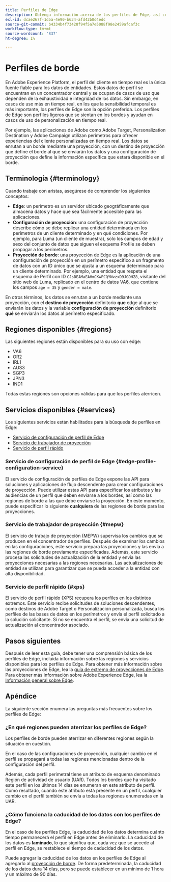 ```yaml
---
title: Perfiles de Edge
description: Obtenga información acerca de los perfiles de Edge, así como la terminología relacionada, las regiones disponibles para perfiles de Edge y los servicios disponibles para perfiles de Edge.
exl-id: dcae267f-1d5a-4e90-b634-afd42b0d4edc
source-git-commit: b4334b4f73428f94f5a7e5088f98e2459afcaf3c
workflow-type: tm+mt
source-wordcount: '837'
ht-degree: 1%

---
```


# Perfiles de borde

En Adobe Experience Platform, el perfil del cliente en tiempo real es la única fuente fiable para los datos de entidades. Estos datos de perfil se encuentran en un concentrador central y se ocupan de casos de uso que dependen de la exhaustividad e integridad de los datos. Sin embargo, en casos de uso más en tiempo real, en los que la sensibilidad temporal es más importante, los perfiles de Edge son la opción preferida. Los perfiles de Edge son perfiles ligeros que se sientan en los bordes y ayudan en casos de uso de personalización en tiempo real.

Por ejemplo, las aplicaciones de Adobe como Adobe Target, Personalization Destination y Adobe Campaign utilizan perímetros para ofrecer experiencias del cliente personalizadas en tiempo real. Los datos se enrutan a un borde mediante una proyección, con un destino de proyección que define el borde al que se enviarán los datos y una configuración de proyección que define la información específica que estará disponible en el borde.

## Terminología {#terminology}

Cuando trabaje con aristas, asegúrese de comprender los siguientes conceptos:

- **Edge**: un perímetro es un servidor ubicado geográficamente que almacena datos y hace que sea fácilmente accesible para las aplicaciones.
- **Configuración de proyección**: una configuración de proyección describe cómo se debe replicar una entidad determinada en los perímetros de un cliente determinado y en qué condiciones. Por ejemplo, para Luma (un cliente de muestra), solo los campos de edad y sexo del conjunto de datos que siguen el esquema Profile se deben propagar a los perímetros.
- **Proyección de borde**: una proyección de Edge es la aplicación de una configuración de proyección en un perímetro específico a un fragmento de datos con un ID único que se ajusta a un esquema determinado para un cliente determinado. Por ejemplo, una entidad que respeta el esquema de Perfil con ID `CJsDEAMaEAHmCKwPCQYNvzxD9JGDHZ8`, visitante del sitio web de Luma, replicado en el centro de datos VA6, que contiene los campos `age = 35` y `gender = male`.

En otros términos, los datos se enrutan a un borde mediante una proyección, con el **destino de proyección** definitorio **que** edge al que se enviarán los datos y la variable **configuración de proyección** definitorio **qué** se enviarán los datos al perímetro especificado.

## Regiones disponibles {#regions}

Las siguientes regiones están disponibles para su uso con edge:

- VA6
- OR2
- IRL1
- AUS3
- SGP3
- JPN3
- IND1

Todas estas regiones son opciones válidas para que los perfiles aterricen.

## Servicios disponibles {#services}

Los siguientes servicios están habilitados para la búsqueda de perfiles en Edge:

- [Servicio de configuración de perfil de Edge](#edge-profile-configuration-service)
- [Servicio de trabajador de proyección](#mepw)
- [Servicio de perfil rápido](#xps)

### Servicio de configuración de perfil de Edge {#edge-profile-configuration-service}

El servicio de configuración de perfiles de Edge expone las API para soluciones y aplicaciones de flujo descendente para crear configuraciones de proyección. Puede utilizar estas API para especificar los atributos y las audiencias de un perfil que deben enviarse a los bordes, así como las regiones de borde a las que debe enviarse la proyección. En este momento, puede especificar lo siguiente **cualquiera** de las regiones de borde para las proyecciones.

### Servicio de trabajador de proyección {#mepw}

El servicio de trabajo de proyección (MEPW) supervisa los cambios que se producen en el concentrador de perfiles. Después de examinar los cambios en las configuraciones, este servicio prepara las proyecciones y las envía a las regiones de borde previamente especificadas. Además, este servicio procesa las solicitudes de actualización de la entidad y envía las proyecciones necesarias a las regiones necesarias. Las actualizaciones de entidad se utilizan para garantizar que se pueda acceder a la entidad con alta disponibilidad.

### Servicio de perfil rápido {#xps}

El servicio de perfil rápido (XPS) recupera los perfiles en los distintos extremos. Este servicio recibe solicitudes de soluciones descendentes, como destinos de Adobe Target o Personalización personalizada, busca los perfiles de las bases de datos en los perímetros y envía el perfil solicitado a la solución solicitante. Si no se encuentra el perfil, se envía una solicitud de actualización al concentrador asociado.

## Pasos siguientes

Después de leer esta guía, debe tener una comprensión básica de los perfiles de Edge, incluida información sobre las regiones y servicios disponibles para los perfiles de Edge. Para obtener más información sobre las proyecciones de Edge, lea la [guía de extremo de proyecciones de Edge](./api/edge-projections.md). Para obtener más información sobre Adobe Experience Edge, lea la [Información general sobre Edge](../edge/home.md).

## Apéndice

La siguiente sección enumera las preguntas más frecuentes sobre los perfiles de Edge:

### ¿En qué regiones pueden aterrizar los perfiles de Edge?

Los perfiles de borde pueden aterrizar en diferentes regiones según la situación en cuestión.

En el caso de las configuraciones de proyección, cualquier cambio en el perfil se propagará a todas las regiones mencionadas dentro de la configuración del perfil.

Además, cada perfil perimetral tiene un atributo de esquema denominado Región de actividad de usuario (UAR). Todos los bordes que ha visitado este perfil en los últimos 14 días se enumeran en este atributo de perfil. Como resultado, cuando este atributo está presente en un perfil, cualquier cambio en el perfil también se envía a todas las regiones enumeradas en la UAR.

### ¿Cómo funciona la caducidad de los datos con los perfiles de Edge?

En el caso de los perfiles Edge, la caducidad de los datos determina cuánto tiempo permanecerá el perfil en Edge antes de eliminarlo. La caducidad de los datos es **laminado**, lo que significa que, cada vez que se accede al perfil en Edge, se restablece el tiempo de caducidad de los datos.

Puede agregar la caducidad de los datos en los perfiles de Edge al agregarlo al [proyección de borde](./api/edge-projections.md). De forma predeterminada, la caducidad de los datos dura 14 días, pero se puede establecer en un mínimo de 1 hora y un máximo de 90 días.
